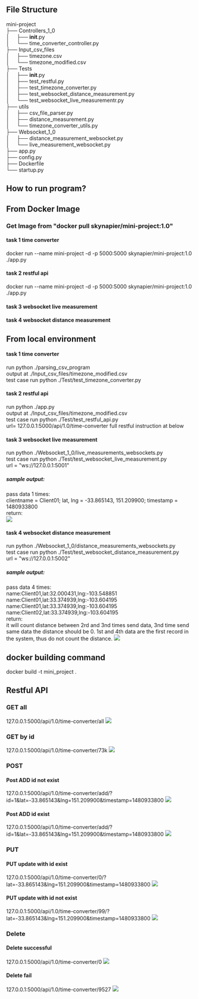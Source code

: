 ## File Structure
mini-project <br />
├── Controllers_1_0 <br />
│&nbsp;&nbsp;&nbsp;&nbsp;&nbsp;├── __init__.py <br />
│&nbsp;&nbsp;&nbsp;&nbsp;&nbsp;└── time_converter_controller.py <br />
├── Input_csv_files <br />
│&nbsp;&nbsp;&nbsp;&nbsp;&nbsp;├── timezone.csv <br />
│&nbsp;&nbsp;&nbsp;&nbsp;&nbsp;└── timezone_modified.csv<br />
├── Tests <br />
│&nbsp;&nbsp;&nbsp;&nbsp;&nbsp;├── __init__.py <br />
│&nbsp;&nbsp;&nbsp;&nbsp;&nbsp;├── test_restful.py <br />
│&nbsp;&nbsp;&nbsp;&nbsp;&nbsp;├── test_timezone_converter.py <br />
│&nbsp;&nbsp;&nbsp;&nbsp;&nbsp;├── test_websocket_distance_measurement.py <br />
│&nbsp;&nbsp;&nbsp;&nbsp;&nbsp;└── test_websocket_live_measurementr.py <br />
├── utils <br />
│&nbsp;&nbsp;&nbsp;&nbsp;&nbsp;├── csv_file_parser.py <br />
│&nbsp;&nbsp;&nbsp;&nbsp;&nbsp;├── distance_measurement.py <br />
│&nbsp;&nbsp;&nbsp;&nbsp;&nbsp;└── timezone_converter_utils.py <br />
├── Websocket_1_0 <br />
│&nbsp;&nbsp;&nbsp;&nbsp;&nbsp;├── distance_measurement_websocket.py <br />
│&nbsp;&nbsp;&nbsp;&nbsp;&nbsp;└── live_measurement_websocket.py <br />
├── app.py <br />
├── config.py <br />
├── Dockerfile <br />
└── startup.py <br />

## How to run program?
## From Docker Image
### Get Image from "docker pull skynapier/mini-project:1.0"
#### task 1 time converter
docker run --name mini-project -d -p 5000:5000 skynapier/mini-project:1.0 ./app.py

#### task 2 restful api
docker run --name mini-project -d -p 5000:5000 skynapier/mini-project:1.0 ./app.py

#### task 3 websocket live measurement


#### task 4 websocket distance measurement


## From local environment
#### task 1 time converter
run python ./parsing_csv_program <br/>
output at ./Input_csv_files/timezone_modified.csv <br/>
test case run python ./Test/test_timezone_converter.py <br/>

#### task 2 restful api
run python ./app.py <br/>
output at ./Input_csv_files/timezone_modified.csv <br/>
test case run python ./Test/test_restful_api.py <br/>
url= 127.0.0.1:5000/api/1.0/time-converter full restful instruction at below <br/>

#### task 3 websocket live measurement
run python ./Websocket_1_0/live_measurements_websockets.py <br/>
test case run python ./Test/test_websocket_live_measurement.py <br/>
url = "ws://127.0.0.1:5001" <br/>
##### sample output:
pass data 1 times:<br/>
clientname = Client01; lat, lng = -33.865143, 151.209900; timestamp = 1480933800<br/>
return: <br/>
![](Sample_output_images/websocket_live_measurement.png)

#### task 4 websocket distance measurement
run python ./Websocket_1_0/distance_measurements_websockets.py <br/>
test case run python ./Test/test_websocket_distance_measurement.py <br/>
url = "ws://127.0.0.1:5002" <br/>
##### sample output:
pass data 4 times:<br/>
name:Client01,lat:32.000431,lng:-103.548851<br/>
name:Client01,lat:33.374939,lng:-103.604195<br/>
name:Client01,lat:33.374939,lng:-103.604195<br/>
name:Client02,lat:33.374939,lng:-103.604195<br/>
return: <br/>
it will count distance between 2rd and 3nd times send data, 3nd time send same data the distance should be 0. 1st and 4th data are the first record in the system, thus do not count the distance.
![](Sample_output_images/websocket_distance_measurement.png)

## docker building command
docker build -t mini_project .

## Restful API
### GET all
127.0.0.1:5000/api/1.0/time-converter/all
![](Sample_output_images/get_all.png)

### GET by id
127.0.0.1:5000/api/1.0/time-converter/73k
![](Sample_output_images/get_id.png)

### POST 
#### Post ADD id not exist
127.0.0.1:5000/api/1.0/time-converter/add/?id=1&lat=-33.865143&lng=151.209900&timestamp=1480933800
![](Sample_output_images/post_add_successful.png)

#### Post ADD id exist
127.0.0.1:5000/api/1.0/time-converter/add/?id=1&lat=-33.865143&lng=151.209900&timestamp=1480933800
![](Sample_output_images/post_add_fail.png)

### PUT 
#### PUT update with id  exist
127.0.0.1:5000/api/1.0/time-converter/0/?lat=-33.865143&lng=151.209900&timestamp=1480933800
![](Sample_output_images/put_update_successful.png)

#### PUT update with id not exist
127.0.0.1:5000/api/1.0/time-converter/99/?lat=-33.865143&lng=151.209900&timestamp=1480933800
![](Sample_output_images/put_create_successful.png)

### Delete 

#### Delete successful
127.0.0.1:5000/api/1.0/time-converter/0
![](Sample_output_images/delete_successful.png)

#### Delete fail
127.0.0.1:5000/api/1.0/time-converter/9527
![](Sample_output_images/delete_fail.png)


